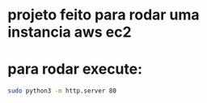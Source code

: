 # projeto feito para rodar uma instancia aws ec2
# para rodar execute:

```bash
sudo python3 -m http.server 80
